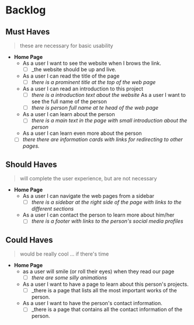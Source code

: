 # Backlog

## Must Haves

> these are necessary for basic usability

- **Home Page**
  - As a user I want to see the website when I brows the link.
    - [ ] _the website should be up and live.
  - As a user I can read the title of the page
    - [ ] _there is a prominent title at the top of the web page_
  - As a user I can read an introduction to this project
    - [ ] _there is a introduction text about the website_
    As a user I want to see the full name of the person
    - [ ] _there is person full name at te head of the web page_
  - As a user I can learn about the person
    - [ ] _there is a main text in the page with small introduction about the person_
  - As a user I can learn even more about the person
  - [ ] _there there are information cards with links for redirecting to other pages._

## Should Haves

> will complete the user experience, but are not necessary

- **Home Page**
  - As a user I can navigate the web pages from a sidebar
    - [ ] _there is a sidebar at the right side of the page with links to the different
          sections_
  - As a user I can contact the person to learn more about him/her
    - [ ] _there is a footer with links to the person's social media profiles_

## Could Haves

> would be really cool ... if there's time

- **Home Page**
  - as a user will smile (or roll their eyes) when they read our page
    - [ ] _there are some silly animations_
  - As a user I want to have a page to learn about this person's projects.
    - [ ] _there is a page that lists all the most important works of the person.
  - As a user I want to have the person's contact information.
    - [ ] _there is a page that contains all the contact information of the person.
